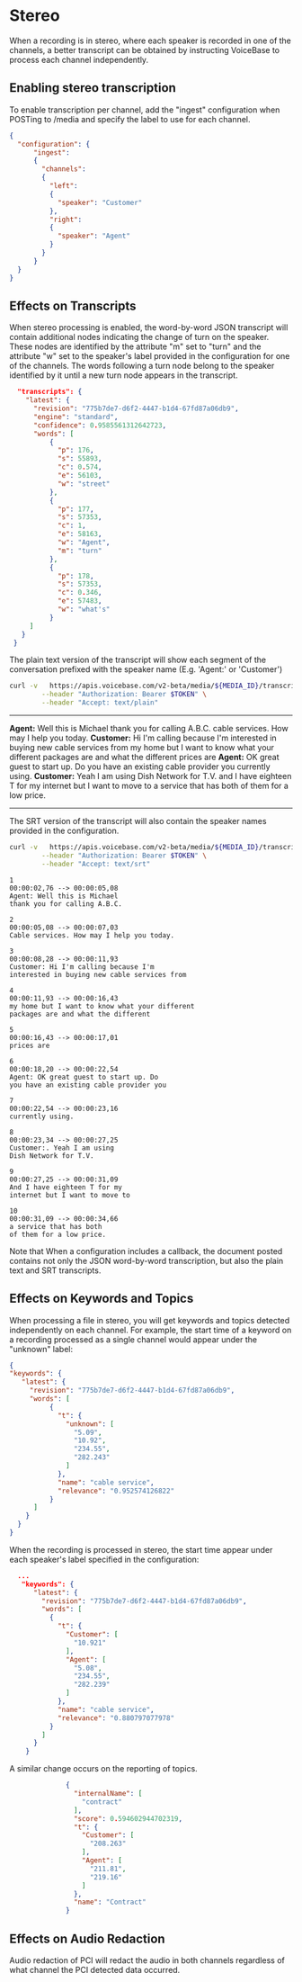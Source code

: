 # Stereo

When a recording is in stereo, where each speaker is recorded in one of the
channels, a better transcript can be obtained by instructing VoiceBase to process
each channel independently.

## Enabling stereo transcription

To enable transcription per channel, add the "ingest" configuration when POSTing
to /media and specify the label to use for each channel.

```json
{
  "configuration": {
      "ingest":
      {
        "channels":
        {
          "left":
          {
            "speaker": "Customer"
          },
          "right":
          {
            "speaker": "Agent"
          }
        }
      }
  }
}
```

## Effects on Transcripts

When stereo processing is enabled, the word-by-word JSON transcript will contain
additional nodes indicating the change of turn on the speaker. These nodes are
identified by the attribute "m" set to "turn" and the attribute "w" set to the
speaker's label provided in the configuration for one of the channels. The words
following a turn node belong to the speaker identified by it until a new turn
node appears in the transcript.

```json
  "transcripts": {
    "latest": {
      "revision": "775b7de7-d6f2-4447-b1d4-67fd87a06db9",
      "engine": "standard",
      "confidence": 0.9585561312642723,
      "words": [
          {
            "p": 176,
            "s": 55893,
            "c": 0.574,
            "e": 56103,
            "w": "street"
          },
          {
            "p": 177,
            "s": 57353,
            "c": 1,
            "e": 58163,
            "w": "Agent",
            "m": "turn"
          },
          {
            "p": 178,
            "s": 57353,
            "c": 0.346,
            "e": 57483,
            "w": "what's"
          }
     ]
   }
 }
```

The plain text version of the transcript will show each segment of the conversation
prefixed with the speaker name (E.g. 'Agent:' or  'Customer')

```bash
curl -v   https://apis.voicebase.com/v2-beta/media/${MEDIA_ID}/transcripts/latest \
        --header "Authorization: Bearer $TOKEN" \
        --header "Accept: text/plain"
```

---
**Agent:** Well this is Michael thank you for calling A.B.C. cable services.
How may I help you today. **Customer:** Hi I'm calling because I'm interested
in buying new cable services from my home but I want to know what your different
packages are and what the different prices are **Agent:** OK great guest to
start up.  Do you have an existing cable provider you currently using. **Customer:**
Yeah I am using Dish Network for T.V. and I have eighteen T for my internet but
I want to move to a service that has both of them for a low price.

---


The SRT version of the transcript will also contain the speaker names provided in
the configuration.

```bash
curl -v   https://apis.voicebase.com/v2-beta/media/${MEDIA_ID}/transcripts/latest \
        --header "Authorization: Bearer $TOKEN" \
        --header "Accept: text/srt"
```

```
1
00:00:02,76 --> 00:00:05,08
Agent: Well this is Michael
thank you for calling A.B.C.

2
00:00:05,08 --> 00:00:07,03
Cable services. How may I help you today.

3
00:00:08,28 --> 00:00:11,93
Customer: Hi I'm calling because I'm
interested in buying new cable services from

4
00:00:11,93 --> 00:00:16,43
my home but I want to know what your different
packages are and what the different

5
00:00:16,43 --> 00:00:17,01
prices are

6
00:00:18,20 --> 00:00:22,54
Agent: OK great guest to start up. Do
you have an existing cable provider you

7
00:00:22,54 --> 00:00:23,16
currently using.

8
00:00:23,34 --> 00:00:27,25
Customer:. Yeah I am using
Dish Network for T.V.

9
00:00:27,25 --> 00:00:31,09
And I have eighteen T for my
internet but I want to move to

10
00:00:31,09 --> 00:00:34,66
a service that has both
of them for a low price.
```

Note that When a configuration includes a callback, the document posted contains
not only the JSON word-by-word transcription, but also the plain text and SRT
transcripts.

## Effects on Keywords and Topics

When processing a file in stereo, you will get keywords and topics detected
independently on each channel. For example, the start time of a keyword on a
recording processed as a single channel would appear under the "unknown" label:

```json
{
"keywords": {
   "latest": {
     "revision": "775b7de7-d6f2-4447-b1d4-67fd87a06db9",
     "words": [
          {
            "t": {
              "unknown": [
                "5.09",
                "10.92",
                "234.55",
                "282.243"
              ]
            },
            "name": "cable service",
            "relevance": "0.952574126822"
          }
      ]
    }
  }
}
```
When the recording is processed in stereo, the start time appear under each speaker's
label specified in the configuration:

```json
  ...
   "keywords": {
      "latest": {
        "revision": "775b7de7-d6f2-4447-b1d4-67fd87a06db9",
        "words": [
          {
            "t": {
              "Customer": [
                "10.921"
              ],
              "Agent": [
                "5.08",
                "234.55",
                "282.239"
              ]
            },
            "name": "cable service",
            "relevance": "0.880797077978"
          }
        ]
      }
    }
```

A similar change occurs on the reporting of topics.
```json
              {
                "internalName": [
                  "contract"
                ],
                "score": 0.594602944702319,
                "t": {
                  "Customer": [
                    "208.263"
                  ],
                  "Agent": [
                    "211.81",
                    "219.16"
                  ]
                },
                "name": "Contract"
              }
```

## Effects on Audio Redaction

Audio redaction of PCI will redact the audio in both channels regardless of what channel
the PCI detected data occurred.
